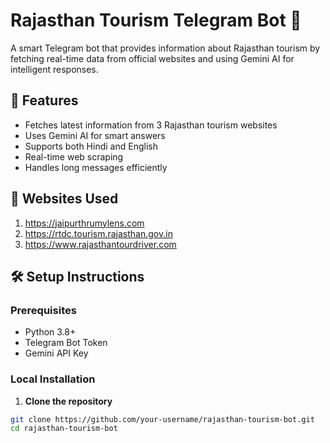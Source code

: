 # Rajasthan Tourism Telegram Bot 🤖

A smart Telegram bot that provides information about Rajasthan tourism by fetching real-time data from official websites and using Gemini AI for intelligent responses.

## 🌟 Features

- Fetches latest information from 3 Rajasthan tourism websites
- Uses Gemini AI for smart answers
- Supports both Hindi and English
- Real-time web scraping
- Handles long messages efficiently

## 🔗 Websites Used

1. https://jaipurthrumylens.com
2. https://rtdc.tourism.rajasthan.gov.in
3. https://www.rajasthantourdriver.com

## 🛠️ Setup Instructions

### Prerequisites

- Python 3.8+
- Telegram Bot Token
- Gemini API Key

### Local Installation

1. **Clone the repository**
```bash
git clone https://github.com/your-username/rajasthan-tourism-bot.git
cd rajasthan-tourism-bot
